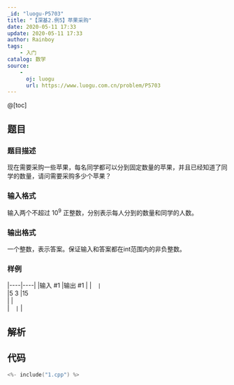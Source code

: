```yaml
---
_id: "luogu-P5703"
title: "【深基2.例5】苹果采购"
date: 2020-05-11 17:33
update: 2020-05-11 17:33
author: Rainboy
tags:
    - 入门
catalog: 数学
source: 
    - 
      oj: luogu
      url: https://www.luogu.com.cn/problem/P5703
---
```


@[toc]

## 题目



### 题目描述

现在需要采购一些苹果，每名同学都可以分到固定数量的苹果，并且已经知道了同学的数量，请问需要采购多少个苹果？



### 输入格式
输入两个不超过 $10^9$ 正整数，分别表示每人分到的数量和同学的人数。



### 输出格式

一个整数，表示答案。保证输入和答案都在int范围内的非负整数。



### 样例

|----|----|
|输入 #1  |输出 #1  |
|```  |```  \
|5 3  |15  \
|  |  \
|```  |```  |




## 解析


## 代码

```c
<%- include("1.cpp") %>
```
